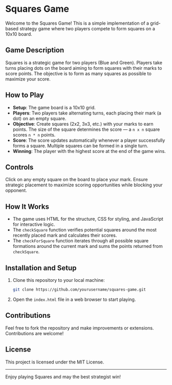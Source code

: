 # Squares Game

Welcome to the Squares Game! This is a simple implementation of a grid-based strategy game where two players compete to form squares on a 10x10 board.

## Game Description

Squares is a strategic game for two players (Blue and Green). Players take turns placing dots on the board aiming to form squares with their marks to score points. The objective is to form as many squares as possible to maximize your score.

## How to Play

- **Setup**: The game board is a 10x10 grid.
- **Players**: Two players take alternating turns, each placing their mark (a dot) on an empty square.
- **Objective**: Create squares (2x2, 3x3, etc.) with your marks to earn points. The size of the square determines the score — a `n x n` square scores `n * n` points.
- **Score**: The score updates automatically whenever a player successfully forms a square. Multiple squares can be formed in a single turn.
- **Winning**: The player with the highest score at the end of the game wins.

## Controls

Click on any empty square on the board to place your mark. Ensure strategic placement to maximize scoring opportunities while blocking your opponent.

## How It Works

- The game uses HTML for the structure, CSS for styling, and JavaScript for interactive logic.
- The `checkSquare` function verifies potential squares around the most recently placed mark and calculates their scores.
- The `checkForSquare` function iterates through all possible square formations around the current mark and sums the points returned from `checkSquare`.

## Installation and Setup

1. Clone this repository to your local machine:
   ```bash
   git clone https://github.com/yourusername/squares-game.git
   ```
2. Open the `index.html` file in a web browser to start playing.

## Contributions

Feel free to fork the repository and make improvements or extensions. Contributions are welcome!

## License

This project is licensed under the MIT License.

---

Enjoy playing Squares and may the best strategist win!
